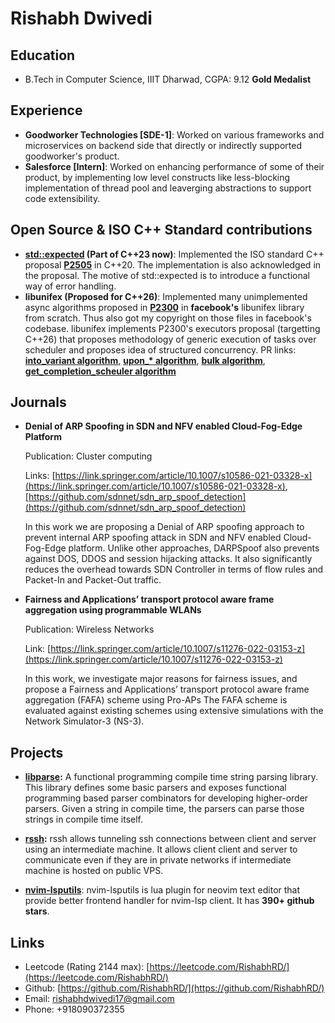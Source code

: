 # Rishabh Dwivedi

## Education

- B.Tech in Computer Science, IIIT Dharwad, CGPA: 9.12 **Gold Medalist**

## Experience

- **Goodworker Technologies \[SDE-1\]**: Worked on various frameworks and
  microservices on backend side that directly or indirectly supported
  goodworker's product.
- **Salesforce \[Intern\]**: Worked on enhancing performance of some of their
  product, by implementing low level constructs like less-blocking
  implementation of thread pool and leaverging abstractions to support code
  extensibility.

## Open Source & ISO C++ Standard contributions

- **[std::expected](https://github.com/RishabhRD/expected) (Part of C++23 now)**: Implemented the ISO standard
  C++ proposal **[P2505](http://wg21.link/p2505)** in C++20. The implementation
  is also acknowledged in the proposal. The motive of std::expected is to
  introduce a functional way of error handling.
- **libunifex (Proposed for C++26)**: Implemented many unimplemented async
  algorithms proposed in **[P2300](https://wg21.link/p2300)** in **facebook's**
  libunifex library from scratch. Thus also got my copyright on those files in
  facebook's codebase. libunifex implements P2300's executors proposal
  (targetting C++26) that proposes methodology of generic execution of tasks
  over scheduler and proposes idea of structured concurrency.
  PR links: **[into_variant
  algorithm](https://github.com/facebookexperimental/libunifex/pull/350)**,
  **[upon\_\*
  algorithm](https://github.com/facebookexperimental/libunifex/pull/333)**,
  **[bulk
  algorithm](https://github.com/facebookexperimental/libunifex/pull/354)**,
  **[get_completion_scheuler
  algorithm](https://github.com/facebookexperimental/libunifex/pull/415)**

## Journals

- **Denial of ARP Spoofing in SDN and NFV enabled Cloud-Fog-Edge Platform**

  Publication: Cluster computing

  Links: [https://link.springer.com/article/10.1007/s10586-021-03328-x](https://link.springer.com/article/10.1007/s10586-021-03328-x), [https://github.com/sdnnet/sdn_arp_spoof_detection](https://github.com/sdnnet/sdn_arp_spoof_detection)

  In this work we are proposing a Denial of ARP spoofing approach to prevent
  internal ARP spoofing attack in SDN and NFV enabled Cloud-Fog-Edge platform.
  Unlike other approaches, DARPSpoof also prevents against DOS, DDOS and
  session hijacking attacks. It also significantly reduces the overhead towards
  SDN Controller in terms of flow rules and Packet-In and Packet-Out traffic.

- **Fairness and Applications’ transport protocol aware frame aggregation using programmable WLANs**

  Publication: Wireless Networks

  Link: [https://link.springer.com/article/10.1007/s11276-022-03153-z](https://link.springer.com/article/10.1007/s11276-022-03153-z)

  In this work, we investigate major reasons for fairness issues, and propose a
  Fairness and Applications’ transport protocol aware frame aggregation (FAFA)
  scheme using Pro-APs The FAFA scheme is evaluated against existing schemes
  using extensive simulations with the Network Simulator-3 (NS-3).

## Projects

- **[libparse](https://github.com/RishabhRD/libparse):** A functional programming compile time string parsing library.
  This library defines some basic parsers and exposes functional programming
  based parser combinators for developing higher-order parsers. Given a string
  in compile time, the parsers can parse those strings in compile time itself.

- **[rssh](https://github.com/RishabhRD/rssh-server):** rssh allows tunneling
  ssh connections between client and server using an intermediate machine. It
  allows client client and server to communicate even if they are in private
  networks if intermediate machine is hosted on public VPS.

- **[nvim-lsputils](https://github.com/RishabhRD/nvim-lsputils)**: nvim-lsputils
  is lua plugin for neovim text editor that provide better frontend handler for
  nvim-lsp client. It has **390+ github stars**.

## Links

- Leetcode (Rating 2144 max): [https://leetcode.com/RishabhRD/](https://leetcode.com/RishabhRD/)
- Github: [https://github.com/RishabhRD/](https://github.com/RishabhRD/)
- Email: rishabhdwivedi17@gmail.com
- Phone: +918090372355
